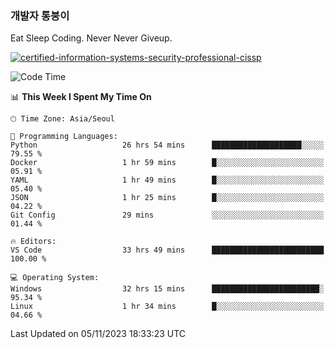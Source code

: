 ### 개발자 통붕이
Eat Sleep Coding.
Never Never Giveup.

[![certified-information-systems-security-professional-cissp](https://user-images.githubusercontent.com/44606727/157613689-acd84ec6-5f8f-4e79-89d9-a8d51f033634.png)](https://www.credly.com/badges/f394a010-85a0-450b-9136-8043af01d71c/public_url)

<!--START_SECTION:waka-->
![Code Time](http://img.shields.io/badge/Code%20Time-2%2C021%20hrs%2032%20mins-blue)

📊 **This Week I Spent My Time On** 

```text
🕑︎ Time Zone: Asia/Seoul

💬 Programming Languages: 
Python                   26 hrs 54 mins      ████████████████████░░░░░   79.55 % 
Docker                   1 hr 59 mins        █░░░░░░░░░░░░░░░░░░░░░░░░   05.91 % 
YAML                     1 hr 49 mins        █░░░░░░░░░░░░░░░░░░░░░░░░   05.40 % 
JSON                     1 hr 25 mins        █░░░░░░░░░░░░░░░░░░░░░░░░   04.22 % 
Git Config               29 mins             ░░░░░░░░░░░░░░░░░░░░░░░░░   01.44 % 

🔥 Editors: 
VS Code                  33 hrs 49 mins      █████████████████████████   100.00 % 

💻 Operating System: 
Windows                  32 hrs 15 mins      ████████████████████████░   95.34 % 
Linux                    1 hr 34 mins        █░░░░░░░░░░░░░░░░░░░░░░░░   04.66 % 
```


 Last Updated on 05/11/2023 18:33:23 UTC
<!--END_SECTION:waka-->
